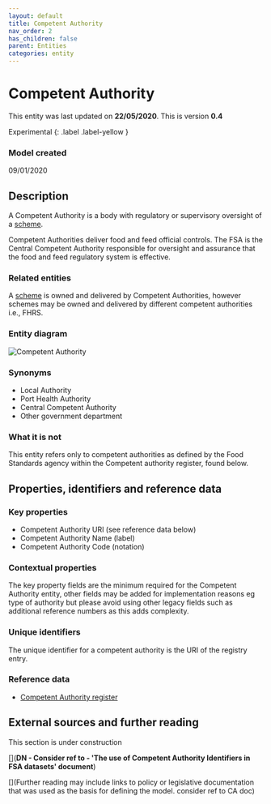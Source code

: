 ```yaml
---
layout: default
title: Competent Authority
nav_order: 2
has_children: false
parent: Entities
categories: entity
---
```

# Competent Authority

This entity was last updated on **22/05/2020**. This is version **0.4**

Experimental
{: .label .label-yellow }

### Model created
09/01/2020

## Description
A Competent Authority is a body with regulatory or supervisory oversight of a [scheme](/enterprise-data-models/entities/scheme.html).

Competent Authorities deliver food and feed official controls. The FSA is the Central Competent Authority responsible for oversight and assurance that the food and feed regulatory system is effective.

### Related entities
A [scheme](/enterprise-data-models/entities/scheme.html) is owned and delivered by Competent Authorities, however schemes may be owned and delivered by different competent authorities i.e., FHRS.

### Entity diagram
![Competent Authority](/enterprise-data-models/entities/diagrams/CompetentAuthority.png)

### Synonyms
*   Local Authority
*   Port Health Authority
*   Central Competent Authority
*   Other government department

### What it is not
This entity refers only to competent authorities as defined by the Food Standards agency within the Competent authority register, found below.

## Properties, identifiers and reference data

### Key properties

*   Competent Authority URI (see reference data below)
*   Competent Authority Name (label)
*   Competent Authority Code (notation)

### Contextual properties
The key property fields are the minimum required for the Competent Authority entity, other fields may be added for implementation reasons eg type of authority but please avoid using other legacy fields such as additional reference numbers as this adds complexity.

### Unique identifiers
The unique identifier for a competent authority is the URI of the registry entry.

### Reference data
*   [Competent Authority register](https://data.food.gov.uk/codes/reference-number/_authority)

## External sources and further reading
This section is under construction

[](**DN - Consider ref to - 'The use of Competent Authority Identifiers in FSA datasets' document**)

[](Further reading may include links to policy or legislative documentation that was used as the basis for defining the model.
consider ref to CA doc)

